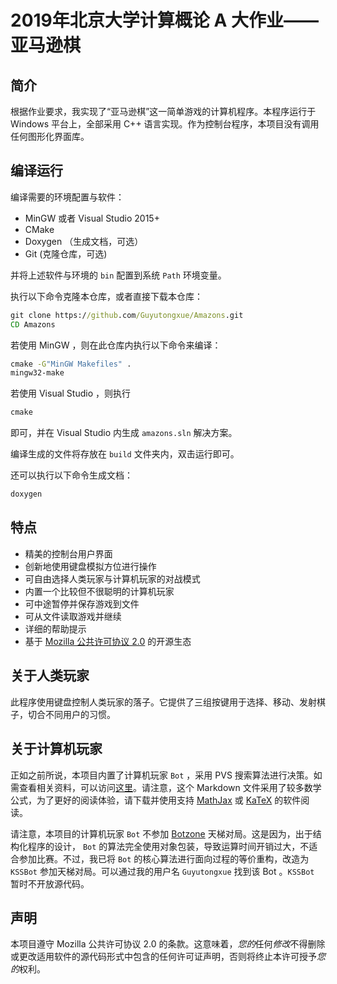 # 2019年北京大学计算概论 A 大作业——亚马逊棋

## 简介

根据作业要求，我实现了“亚马逊棋”这一简单游戏的计算机程序。本程序运行于 Windows 平台上，全部采用 C++ 语言实现。作为控制台程序，本项目没有调用任何图形化界面库。

## 编译运行

编译需要的环境配置与软件：

- MinGW 或者 Visual Studio 2015+
- CMake
- Doxygen （生成文档，可选）
- Git (克隆仓库，可选)

并将上述软件与环境的 `bin` 配置到系统 `Path` 环境变量。

执行以下命令克隆本仓库，或者直接下载本仓库：

```cmd
git clone https://github.com/Guyutongxue/Amazons.git
CD Amazons
```

若使用 MinGW ，则在此仓库内执行以下命令来编译：

```cmd
cmake -G"MinGW Makefiles" .
mingw32-make
```

若使用 Visual Studio ，则执行

```cmd
cmake
```

即可，并在 Visual Studio 内生成 `amazons.sln` 解决方案。

编译生成的文件将存放在 `build` 文件夹内，双击运行即可。

还可以执行以下命令生成文档：

```cmd
doxygen
```

## 特点

- 精美的控制台用户界面
- 创新地使用键盘模拟方位进行操作
- 可自由选择人类玩家与计算机玩家的对战模式
- 内置一个比较但不很聪明的计算机玩家
- 可中途暂停并保存游戏到文件
- 可从文件读取游戏并继续
- 详细的帮助提示
- 基于 [Mozilla 公共许可协议 2.0](http://mozilla.org/MPL/2.0/) 的开源生态

## 关于人类玩家

此程序使用键盘控制人类玩家的落子。它提供了三组按键用于选择、移动、发射棋子，切合不同用户的习惯。

## 关于计算机玩家

正如之前所说，本项目内置了计算机玩家 `Bot` ，采用 PVS 搜索算法进行决策。如需查看相关资料，可以访问[这里](https://github.com/Guyutongxue/Amazons/blob/master/algorithm.md)。请注意，这个 Markdown 文件采用了较多数学公式，为了更好的阅读体验，请下载并使用支持 [MathJax](https://www.mathjax.org/) 或 [KaTeX](https://katex.org/) 的软件阅读。

请注意，本项目的计算机玩家 `Bot` 不参加 [Botzone](https://www.botzone.org.cn/) 天梯对局。这是因为，出于结构化程序的设计， `Bot` 的算法完全使用对象包装，导致运算时间开销过大，不适合参加比赛。不过，我已将 `Bot` 的核心算法进行面向过程的等价重构，改造为 `KSSBot` 参加天梯对局。可以通过我的用户名 `Guyutongxue` 找到该 Bot 。`KSSBot` 暂时不开放源代码。

## 声明

本项目遵守 Mozilla 公共许可协议 2.0 的条款。这意味着，*您的*任何*修改*不得删除或更改适用软件的源代码形式中包含的任何许可证声明，否则将终止本许可授予*您的*权利。